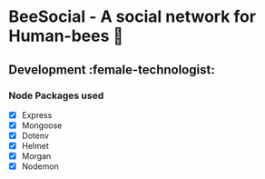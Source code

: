# BeeSocial - A social network for Human-bees :bee:

## Development :female-technologist:

### Node Packages used
- [x] Express
- [x] Mongoose
- [x] Dotenv
- [x] Helmet
- [x] Morgan
- [x] Nodemon